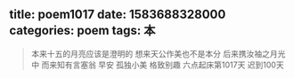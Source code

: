 title: poem1017
date: 1583688328000
categories: poem
tags: 本
---
> 本来十五的月亮应该是澄明的
想来天公作美也不是本分
后来携汝袖之月光中
而来知有言塞翁
早安
孤独小美
格致别趣
六点起床第1017天 迟到100天